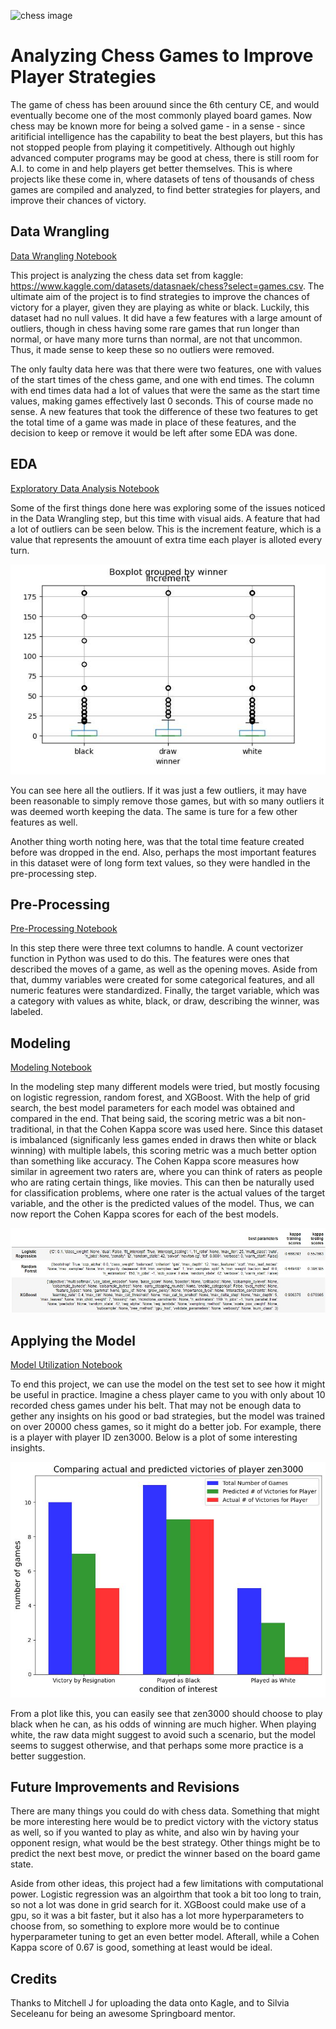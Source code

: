 ![chess image](https://images.ctfassets.net/3s5io6mnxfqz/wfAz3zUBbrcf1eSMLZi8u/c03ac28c778813bd72373644ee8b8b02/AdobeStock_364059453.jpeg)

# Analyzing Chess Games to Improve Player Strategies

The game of chess has been arouund since the 6th century CE, and would eventually become one of the most commonly played board games. Now chess may be known more for being a solved game - in a sense - since aritificial intelligence has the capability to beat the best players, but this has not stopped people from playing it competitively. Although out highly advanced computer programs may be good at chess, there is still room for A.I. to come in and help players get better themselves. This is where projects like these come in, where datasets of tens of thousands of chess games are compiled and analyzed, to find better strategies for players, and improve their chances of victory.

## Data Wrangling

[Data Wrangling Notebook](https://github.com/RavinderRai/Chess_Data/blob/main/Data_Wrangling_on_the_Kaggle_Chess_Dataset.ipynb)

This project is analyzing the chess data set from kaggle: https://www.kaggle.com/datasets/datasnaek/chess?select=games.csv. The ultimate aim of the project is to find strategies to improve the chances of victory for a player, given they are playing as white or black. Luckily, this dataset had no null values. It did have a few features with a large amount of outliers, though in chess having some rare games that run longer than normal, or have many more turns than normal, are not that uncommon. Thus, it made sense to keep these so no outliers were removed. 

The only faulty data here was that there were two features, one with values of the start times of the chess game, and one with end times. The column with end times data had a lot of values that were the same as the start time values, making games effectively last 0 seconds. This of course made no sense. A new features that took the difference of these two features to get the total time of a game was made in place of these features, and the decision to keep or remove it would be left after some EDA was done.

## EDA

[Exploratory Data Analysis Notebook](https://github.com/RavinderRai/Chess_Data/blob/main/EDA_on_the_Kaggle_Chess_Dataset.ipynb)

Some of the first things done here was exploring some of the issues noticed in the Data Wrangling step, but this time with visual aids. A feature that had a lot of outliers can be seen below. This is the increment feature, which is a value that represents the amouunt of extra time each player is alloted every turn.

![boxplot example](figures/increment_boxplot.jpg)

You can see here all the outliers. If it was just a few outliers, it may have been reasonable to simply remove those games, but with so many outliers it was deemed worth keeping the data. The same is ture for a few other features as well. 

Another thing worth noting here, was that the total time feature created before was dropped in the end. Also, perhaps the most important features in this dataset were of long form text values, so they were handled in the pre-processing step.

## Pre-Processing

[Pre-Processing Notebook](https://github.com/RavinderRai/Chess_Data/blob/main/Pre-Processing_and_Training_Data_Development.ipynb)

In this step there were three text columns to handle. A count vectorizer function in Python was used to do this. The features were ones that described the moves of a game, as well as the opening moves. Aside from that, dummy variables were created for some categorical features, and all numeric features were standardized. Finally, the target variable, which was a category with values as white, black, or draw, describing the winner, was labeled.

## Modeling

[Modeling Notebook](https://github.com/RavinderRai/Chess_Data/blob/main/Modelling.ipynb)

In the modeling step many different models were tried, but mostly focusing on logistic regression, random forest, and XGBoost. With the help of grid search, the best model parameters for each model was obtained and compared in the end. That being said, the scoring metric was a bit non-traditional, in that the Cohen Kappa score was used here. Since this dataset is imbalanced (significanly less games ended in draws then white or black winning) with multiple labels, this scoring metric was a much better option than something like accuracy. The Cohen Kappa score measures how similar in agreement two raters are, where you can think of raters as people who are rating certain things, like movies. This can then be naturally used for classification problems, where one rater is the actual values of the target variable, and the other is the predicted values of the model. Thus, we can now report the Cohen Kappa scores for each of the best models.

![model metrics df image](figures/model_metrics.jpg)

## Applying the Model

[Model Utilization Notebook](https://github.com/RavinderRai/Chess_Data/blob/main/Final_Model_Review.ipynb)

To end this project, we can use the model on the test set to see how it might be useful in practice. Imagine a chess player came to you with only about 10 recorded chess games under his belt. That may not be enough data to gether any insights on his good or bad strategies, but the model was trained on over 20000 chess games, so it might do a better job. For example, there is a player with player ID zen3000. Below is a plot of some interesting insights.

![zen3000 comparison plot](figures/comparison_plot_zen3000.jpg)

From a plot like this, you can easily see that zen3000 should choose to play black when he can, as his odds of winning are much higher. When playing white, the raw data might suggest to avoid such a scenario, but the model seems to suggest otherwise, and that perhaps some more practice is a better suggestion.

## Future Improvements and Revisions

There are many things you could do with chess data. Something that might be more interesting here would be to predict victory with the victory status as well, so if you wanted to play as white, and also win by having your opponent resign, what would be the best strategy. Other things might be to predict the next best move, or predict the winner based on the board game state. 

Aside from other ideas, this project had a few limitations with computational power. Logistic regression was an algoirthm that took a bit too long to train, so not a lot was done in grid search for it. XGBoost could make use of a gpu, so it was a bit faster, but it also has a lot more hyperparameters to choose from, so something to explore more would be to continue hyperparameter tuning to get an even better model. Afterall, while a Cohen Kappa score of 0.67 is good, something at least would be ideal.

## Credits

Thanks to Mitchell J for uploading the data onto Kagle, and to Silvia Seceleanu for being an awesome Springboard mentor.
